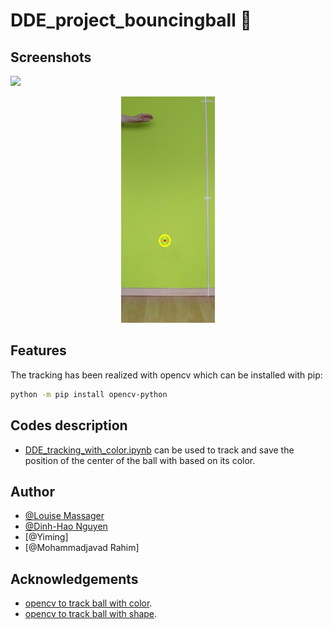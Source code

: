 # DDE_project_bouncingball 🥎


## Screenshots
![]([https://github.com/Your_Repository_Name/Your_GIF_Name.gif](https://ezgif.com/crop/ezgif-5-d231752f95.gif))
<div align="center">
  <a href="https://github.com/LouiseMassager/DDE_project_bouncingball/tracking">
    <img src="tracking/demo_pictures/track_tennis_color.jpg" width=150>
  </a>
</div>

## Features
The tracking has been realized with opencv which can be installed with pip:
```bash
python -m pip install opencv-python
```

## Codes description

* [DDE_tracking_with_color.ipynb](https://github.com/LouiseMassager/DDE_project_bouncingball/blob/main/tracking/DDE_tracking_with_color.ipynb) can be used to track and save the position of the center of the ball with based on its color.

## Author

- [@Louise Massager](https://github.com/LouiseMassager)
- [@Dinh-Hao Nguyen](https://github.com/Dinh-Hao-Nguyen)
- [@Yiming]
- [@Mohammadjavad Rahim]


## Acknowledgements

- [opencv to track ball with color](https://stackoverflow.com/questions/63730808/golf-ball-tracking-in-python-opencv-with-different-color-balls).
- [opencv to track ball with shape](https://www.youtube.com/watch?v=RaCwLrKuS1w&ab_channel=CodeSavant).
